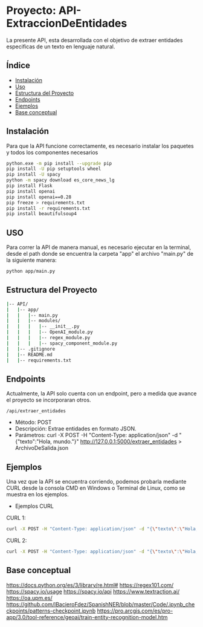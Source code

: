 # Proyecto: API-ExtraccionDeEntidades

La presente API, esta desarrollada con el objetivo de extraer entidades especificas de un texto en lenguaje natural.

## Índice

- [Instalación](#instalación)
- [Uso](#uso)
- [Estructura del Proyecto](#estructura-del-proyecto)
- [Endpoints](#endpoints)
- [Ejemplos](#ejemplos)
- [Base conceptual](#base-conceptual)

## Instalación

Para que la API funcione correctamente, es necesario instalar los paquetes y todos los componentes necesarios

```bash
python.exe -m pip install --upgrade pip
pip install -U pip setuptools wheel
pip install -U spacy
python -m spacy download es_core_news_lg
pip install Flask
pip install openai
pip install openai==0.28
pip freeze > requirements.txt
pip install -r requirements.txt
pip install beautifulsoup4
```

## USO

Para correr la API de manera manual, es necesario ejecutar en la terminal, desde el path donde se encuentra la carpeta "app" el archivo "main.py" de la siguiente manera:

```bash
python app/main.py
```

## Estructura del Proyecto

```bash
|-- API/
|   |-- app/
|   |   |-- main.py
|   |   |-- modules/
|   |   |   |-- __init__.py
|   |   |   |-- OpenAI_module.py
|   |   |   |-- regex_module.py
|   |   |   |-- spacy_component_module.py
|   |-- .gitignore
|   |-- README.md
|   |-- requirements.txt
```

## Endpoints

Actualmente, la API solo cuenta con un endpoint, pero a medida que avance el proyecto se incorporaran otros.

`/api/extraer_entidades`

- Método: POST
- Descripción: Extrae entidades en formato JSON.
- Parámetros: curl -X POST -H "Content-Type: application/json" -d "{\"texto\":\"Hola, mundo.\"}" http://127.0.0.1:5000/extraer_entidades > ArchivoDeSalida.json

## Ejemplos

Una vez que la API se encuentra corriendo, podemos probarla mediante CURL desde la consola CMD en Windows o Terminal de Linux, como se muestra en los ejemplos.

- Ejemplos CURL

CURL 1:

```bash
curl -X POST -H "Content-Type: application/json" -d "{\"texto\":\"Hola, mi nombre es Juan Pérez y vivo en la Calle Falsa 123, Buenos Aires. Mi DNI es 12.345.678 y mi teléfono es 11-2345-6789. También tengo un segundo DNI, el 87.654.321. Puedes contactarme a mi correo electrónico juan.perez@mail.com o a mi teléfono alternativo (11) 4 567-8901. Mi hermana, María Pérez, vive en Avenida Siempreviva 456, Rosario. Su DNI es 98.765.432 y su teléfono es 341-2345-678. Su correo electrónico es maria.perez@mail.com. Recientemente, compré un auto con la patente ABC123 y mi hermana compró uno con la patente DE456FG. Mi tarjeta de crédito es 1234 5678 9012 3456 y la de mi hermana es 7890-1234-5678-9012. Mi número de cuenta es 1234567-8 y el de mi hermana es 8765432/1. Por favor, no compartas esta información con nadie ya que son datos sensibles. Gracias. \"}" http://127.0.0.1:5000/extraer_entidades > entidadesCapturadas-corto.json
```

CURL 2:

```bash
curl -X POST -H "Content-Type: application/json" -d "{\"texto\":\"Hola, mi nombre es Juan Pérez y vivo en la Calle Falsa 123, Buenos Aires. Mi DNI es 12.345.678 y mi teléfono es 11-2345-6789. También tengo un segundo DNI, el 87.654.321. Puedes contactarme a mi correo electrónico juan.perez@mail.com o a mi teléfono alternativo (11) 4 567-8901. Mi hermana, María Pérez, vive en Avenida Siempreviva 456, Rosario. Su DNI es 98.765.432 y su teléfono es 341-2345-678. Su correo electrónico es maria.perez@mail.com. Recientemente, compré un auto con la patente ABC123 y mi hermana compró uno con la patente DE456FG. Mi tarjeta de crédito es 1234 5678 9012 3456 y la de mi hermana es 7890-1234-5678-9012. Mi número de cuenta es 1234567-8 y el de mi hermana es 8765432/1. Por favor, no compartas esta información con nadie ya que son datos sensibles. Gracias. En la mágica Avenida de los Sueños, donde las Calles se entrelazan como historias encantadas, vivía Juan Pérez, el guardián del Pasaje de las Maravillas. Su DNI, con el número dd ddd ddd, era un secreto celosamente protegido. El Teléfono misterioso, 11-2345-6789, resonaba como un encantamiento en la Plaza de los Misterios. María Pérez, la exploradora de la Colonia de las Mariposas, poseía una Tarjeta con el código mágico: 7890-1234-5678-9012. Su Cuenta, marcada como ddddddd/d, era un tesoro escondido en la Calle de los Tesoros. El Correo electrónico, maria.perez@mail.com, era una puerta a su mundo secreto. En el Camino de los Deseos, los coches exhibían Patentes únicas. Juan manejaba el XXdddXX, mientras que María conducía el XXXddd. Las letras y números en sus autos eran como un lenguaje codificado en el Cruce de las Letras. En el Barrio de los Misterios, las historias se tejían con las Tarjetas de Crédito, y los números 1234 5678 9012 3456 eran la clave de acceso a la Galería de los Tesoros. La Avenida de los Secretos albergaba el misterioso Correo electrónico, juan.perez@mail.com, una dirección exclusiva conocida solo por unos pocos. Estas entidades se entrelazaban en una danza encantada en la Carrera de las Estrellas, donde los números y las letras cobraban vida en cada Esquina. En la Colonia de los Sueños, la magia de los DNI, Teléfonos, Correos electrónicos, Tarjetas, Cuentas y Patentes creaba un tejido místico que solo aquellos con ojos curiosos podían descifrar. Generar un texto de ficción con un número específico de entidades puede ser un desafío, ya que la generación de texto es un proceso creativo y no hay garantía de que se obtendrán un número exacto de entidades en cada categoría. Sin embargo, puedo proporcionarte un texto ficticio que incluye múltiples instancias de las entidades que has especificado, tratando de cumplir con tus requisitos. Había una vez en la bulliciosa Calle del Sol, donde las Avenidas entrelazaban historias y los Pasajes susurraban secretos. En este vibrante Barrio, las vidas se entrecruzaban como los caminos de una Colonia en constante movimiento. Juan Pérez, dueño de la Tarjeta dorada con números mágicos, caminaba por la Plaza central. Su DNI, guardado en el bolsillo con formato dd ddd ddd, era un misterio para los curiosos. La multitud en el Pje. de las Mariposas se emocionaba al escuchar su número de Teléfono, 11-2345-6789, una melodía única en la Ciudad.Mientras tanto, en el rincón tranquilo de la Calle de las Sombras, María Pérez guardaba celosamente su Correo electrónico, maria.perez@mail.com. Su Cuenta secreta, marcada como dddddd-d, era un enigma para los vecinos curiosos. El misterioso Patrón de su coche, XXdddXX, dejaba una huella intrigante en cada esquina de la Av. de los Sueños.\"}" http://127.0.0.1:5000/extraer_entidades > entidadesCapturadas-medio.json
```

## Base conceptual

https://docs.python.org/es/3/library/re.html#
https://regex101.com/
https://spacy.io/usage
https://spacy.io/api
https://www.textraction.ai/
https://oa.upm.es/
https://github.com/IBacieroFdez/SpanishNER/blob/master/Code/.ipynb_checkpoints/patterns-checkpoint.ipynb
https://pro.arcgis.com/es/pro-app/3.0/tool-reference/geoai/train-entity-recognition-model.htm

